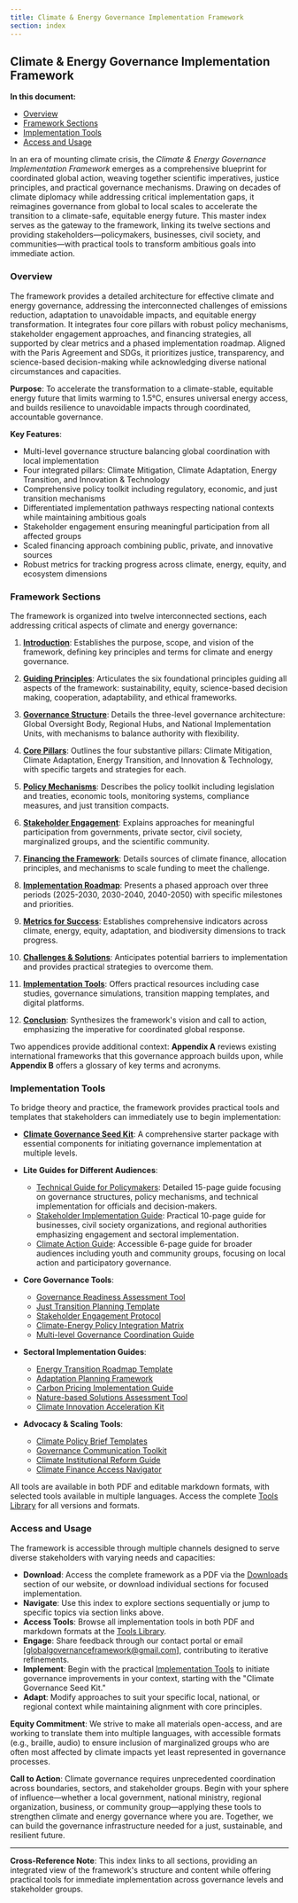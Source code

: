 ```yaml
---
title: Climate & Energy Governance Implementation Framework
section: index
---
```


## Climate & Energy Governance Implementation Framework

**In this document:**
- [Overview](#overview)
- [Framework Sections](#framework-sections)
- [Implementation Tools](#implementation-tools)
- [Access and Usage](#access-and-usage)

In an era of mounting climate crisis, the *Climate & Energy Governance Implementation Framework* emerges as a comprehensive blueprint for coordinated global action, weaving together scientific imperatives, justice principles, and practical governance mechanisms. Drawing on decades of climate diplomacy while addressing critical implementation gaps, it reimagines governance from global to local scales to accelerate the transition to a climate-safe, equitable energy future. This master index serves as the gateway to the framework, linking its twelve sections and providing stakeholders—policymakers, businesses, civil society, and communities—with practical tools to transform ambitious goals into immediate action.

### <a id="overview"></a>Overview
The framework provides a detailed architecture for effective climate and energy governance, addressing the interconnected challenges of emissions reduction, adaptation to unavoidable impacts, and equitable energy transformation. It integrates four core pillars with robust policy mechanisms, stakeholder engagement approaches, and financing strategies, all supported by clear metrics and a phased implementation roadmap. Aligned with the Paris Agreement and SDGs, it prioritizes justice, transparency, and science-based decision-making while acknowledging diverse national circumstances and capacities.

**Purpose**: To accelerate the transformation to a climate-stable, equitable energy future that limits warming to 1.5°C, ensures universal energy access, and builds resilience to unavoidable impacts through coordinated, accountable governance.

**Key Features**:
- Multi-level governance structure balancing global coordination with local implementation
- Four integrated pillars: Climate Mitigation, Climate Adaptation, Energy Transition, and Innovation & Technology
- Comprehensive policy toolkit including regulatory, economic, and just transition mechanisms
- Differentiated implementation pathways respecting national contexts while maintaining ambitious goals
- Stakeholder engagement ensuring meaningful participation from all affected groups
- Scaled financing approach combining public, private, and innovative sources
- Robust metrics for tracking progress across climate, energy, equity, and ecosystem dimensions

### <a id="framework-sections"></a>Framework Sections
The framework is organized into twelve interconnected sections, each addressing critical aspects of climate and energy governance:

1. **[Introduction](/frameworks/docs/implementation/energy#01-introduction)**: Establishes the purpose, scope, and vision of the framework, defining key principles and terms for climate and energy governance.
   
2. **[Guiding Principles](/frameworks/docs/implementation/energy#02-guiding-principles)**: Articulates the six foundational principles guiding all aspects of the framework: sustainability, equity, science-based decision making, cooperation, adaptability, and ethical frameworks.
   
3. **[Governance Structure](/frameworks/docs/implementation/energy#03-governance-structure)**: Details the three-level governance architecture: Global Oversight Body, Regional Hubs, and National Implementation Units, with mechanisms to balance authority with flexibility.
   
4. **[Core Pillars](/frameworks/docs/implementation/energy#04-core-pillars)**: Outlines the four substantive pillars: Climate Mitigation, Climate Adaptation, Energy Transition, and Innovation & Technology, with specific targets and strategies for each.
   
5. **[Policy Mechanisms](/frameworks/docs/implementation/energy#05-policy-mechanisms)**: Describes the policy toolkit including legislation and treaties, economic tools, monitoring systems, compliance measures, and just transition compacts.
   
6. **[Stakeholder Engagement](/frameworks/docs/implementation/energy#06-stakeholder-engagement)**: Explains approaches for meaningful participation from governments, private sector, civil society, marginalized groups, and the scientific community.
   
7. **[Financing the Framework](/frameworks/docs/implementation/energy#07-financing)**: Details sources of climate finance, allocation principles, and mechanisms to scale funding to meet the challenge.
   
8. **[Implementation Roadmap](/frameworks/docs/implementation/energy#08-implementation-roadmap)**: Presents a phased approach over three periods (2025-2030, 2030-2040, 2040-2050) with specific milestones and priorities.
   
9. **[Metrics for Success](/frameworks/docs/implementation/energy#09-metrics)**: Establishes comprehensive indicators across climate, energy, equity, adaptation, and biodiversity dimensions to track progress.
   
10. **[Challenges & Solutions](/frameworks/docs/implementation/energy#10-challenges-solutions)**: Anticipates potential barriers to implementation and provides practical strategies to overcome them.
    
11. **[Implementation Tools](/frameworks/docs/implementation/energy#11-implementation-tools)**: Offers practical resources including case studies, governance simulations, transition mapping templates, and digital platforms.
    
12. **[Conclusion](/frameworks/docs/implementation/energy#12-conclusion)**: Synthesizes the framework's vision and call to action, emphasizing the imperative for coordinated global response.

Two appendices provide additional context: **Appendix A** reviews existing international frameworks that this governance approach builds upon, while **Appendix B** offers a glossary of key terms and acronyms.

### <a id="implementation-tools"></a>Implementation Tools
To bridge theory and practice, the framework provides practical tools and templates that stakeholders can immediately use to begin implementation:

- **[Climate Governance Seed Kit](/frameworks/tools/energy/seed-kit-en.zip)**: A comprehensive starter package with essential components for initiating governance implementation at multiple levels.

- **Lite Guides for Different Audiences**:
  - [Technical Guide for Policymakers](/frameworks/tools/energy/climate-energy-technical-guide-en.pdf): Detailed 15-page guide focusing on governance structures, policy mechanisms, and technical implementation for officials and decision-makers.
  - [Stakeholder Implementation Guide](/frameworks/tools/energy/climate-energy-stakeholder-guide-en.pdf): Practical 10-page guide for businesses, civil society organizations, and regional authorities emphasizing engagement and sectoral implementation.
  - [Climate Action Guide](/frameworks/tools/energy/climate-energy-action-guide-en.pdf): Accessible 6-page guide for broader audiences including youth and community groups, focusing on local action and participatory governance.

- **Core Governance Tools**:
  - [Governance Readiness Assessment Tool](/frameworks/tools/energy/governance-readiness-assessment-en.pdf)
  - [Just Transition Planning Template](/frameworks/tools/energy/just-transition-planning-template-en.pdf)
  - [Stakeholder Engagement Protocol](/frameworks/tools/energy/stakeholder-engagement-protocol-en.pdf)
  - [Climate-Energy Policy Integration Matrix](/frameworks/tools/energy/policy-integration-matrix-en.pdf)
  - [Multi-level Governance Coordination Guide](/frameworks/tools/energy/governance-coordination-guide-en.pdf)

- **Sectoral Implementation Guides**:
  - [Energy Transition Roadmap Template](/frameworks/tools/energy/energy-transition-roadmap-en.pdf)
  - [Adaptation Planning Framework](/frameworks/tools/energy/adaptation-planning-framework-en.pdf)
  - [Carbon Pricing Implementation Guide](/frameworks/tools/energy/carbon-pricing-guide-en.pdf)
  - [Nature-based Solutions Assessment Tool](/frameworks/tools/energy/nature-based-solutions-tool-en.pdf)
  - [Climate Innovation Acceleration Kit](/frameworks/tools/energy/innovation-acceleration-kit-en.pdf)

- **Advocacy & Scaling Tools**:
  - [Climate Policy Brief Templates](/frameworks/tools/energy/policy-brief-templates-en.pdf)
  - [Governance Communication Toolkit](/frameworks/tools/energy/governance-communication-toolkit-en.pdf)
  - [Climate Institutional Reform Guide](/frameworks/tools/energy/institutional-reform-guide-en.pdf)
  - [Climate Finance Access Navigator](/frameworks/tools/energy/finance-access-navigator-en.pdf)

All tools are available in both PDF and editable markdown formats, with selected tools available in multiple languages. Access the complete [Tools Library](/frameworks/tools/energy) for all versions and formats.

### <a id="access-and-usage"></a>Access and Usage
The framework is accessible through multiple channels designed to serve diverse stakeholders with varying needs and capacities:

- **Download**: Access the complete framework as a PDF via the [Downloads](/downloads) section of our website, or download individual sections for focused implementation.
- **Navigate**: Use this index to explore sections sequentially or jump to specific topics via section links above.
- **Access Tools**: Browse all implementation tools in both PDF and markdown formats at the [Tools Library](/frameworks/tools/energy).
- **Engage**: Share feedback through our contact portal or email [globalgovernanceframework@gmail.com], contributing to iterative refinements.
- **Implement**: Begin with the practical [Implementation Tools](#implementation-tools) to initiate governance improvements in your context, starting with the "Climate Governance Seed Kit."
- **Adapt**: Modify approaches to suit your specific local, national, or regional context while maintaining alignment with core principles.

**Equity Commitment**: We strive to make all materials open-access, and are working to translate them into multiple languages, with accessible formats (e.g., braille, audio) to ensure inclusion of marginalized groups who are often most affected by climate impacts yet least represented in governance processes.

**Call to Action**: Climate governance requires unprecedented coordination across boundaries, sectors, and stakeholder groups. Begin with your sphere of influence—whether a local government, national ministry, regional organization, business, or community group—applying these tools to strengthen climate and energy governance where you are. Together, we can build the governance infrastructure needed for a just, sustainable, and resilient future.

---

**Cross-Reference Note**: This index links to all sections, providing an integrated view of the framework's structure and content while offering practical tools for immediate implementation across governance levels and stakeholder groups.
